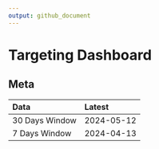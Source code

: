 ```yaml
---
output: github_document
---
```


# Targeting Dashboard



## Meta


|Data           |Latest     |
|:--------------|:----------|
|30 Days Window |2024-05-12 |
|7 Days Window  |2024-04-13 |
